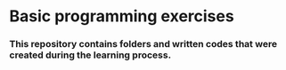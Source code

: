 # Basic programming exercises

### This repository contains folders and written codes that were created during the learning process.
